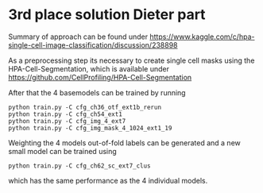 # 3rd place solution Dieter part

Summary of approach can be found under 
https://www.kaggle.com/c/hpa-single-cell-image-classification/discussion/238898


As a preprocessing step its necessary to create single cell masks using the HPA-Cell-Segmentation, which is available under https://github.com/CellProfiling/HPA-Cell-Segmentation

After that the 4 basemodels can be trained by running

```
python train.py -C cfg_ch36_otf_ext1b_rerun
python train.py -C cfg_ch54_ext1
python train.py -C cfg_img_4_ext7
python train.py -C cfg_img_mask_4_1024_ext1_19
```

Weighting the 4 models out-of-fold labels can be generated and a new small model can be trained using 

```
python train.py -C cfg_ch62_sc_ext7_clus
```

which has the same performance as the 4 individual models.

